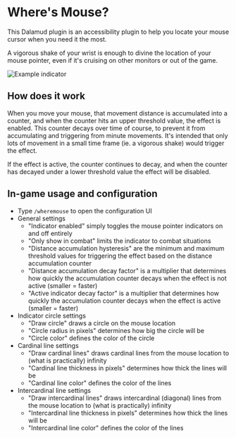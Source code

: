 # Where's Mouse?

This Dalamud plugin is an accessibility plugin to help you locate your mouse cursor when you need it the most.

A vigorous shake of your wrist is enough to divine the location of your mouse pointer, even if it's cruising on other monitors or out of the game.

![Example indicator](https://i.imgur.com/xOWZa3s.jpg)

## How does it work

When you move your mouse, that movement distance is accumulated into a counter, and when the counter hits an upper threshold value, the effect is enabled. This counter decays over time of course, to prevent it from accumulating and triggering from minute movements. It's intended that only lots of movement in a small time frame (ie. a vigorous shake) would trigger the effect.

If the effect is active, the counter continues to decay, and when the counter has decayed under a lower threshold value the effect will be disabled.

## In-game usage and configuration

* Type `/wheremouse` to open the configuration UI
* General settings
  * "Indicator enabled" simply toggles the mouse pointer indicators on and off entirely
  * "Only show in combat" limits the indicator to combat situations
  * "Distance accumulation hysteresis" are the minimum and maximum threshold values for triggering the effect based on the distance accumulation counter
  * "Distance accumulation decay factor" is a multiplier that determines how quickly the accumulation counter decays when the effect is not active (smaller = faster)
  * "Active indicator decay factor" is a multiplier that determines how quickly the accumulation counter decays when the effect is active (smaller = faster)
* Indicator circle settings
  * "Draw circle" draws a circle on the mouse location
  * "Circle radius in pixels" determines how big the circle will be
  * "Circle color" defines the color of the circle
* Cardinal line settings
  * "Draw cardinal lines" draws cardinal lines from the mouse location to (what is practically) infinity
  * "Cardinal line thickness in pixels" determines how thick the lines will be
  * "Cardinal line color" defines the color of the lines
* Intercardinal line settings
  * "Draw intercardinal lines" draws intercardinal (diagonal) lines from the mouse location to (what is practically) infinity
  * "Intercardinal line thickness in pixels" determines how thick the lines will be
  * "Intercardinal line color" defines the color of the lines  
